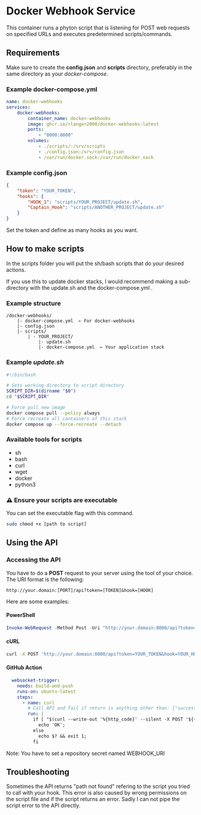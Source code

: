 # Docker Webhook Service

This container runs a phyton script that is listening for POST web requests on specified URLs and executes predetermined scripts/commands.

## Requirements
Make sure to create the **config.json** and **scripts** directory, preferably in the same directory as your *docker-compose*.

### Example docker-compose.yml
```yaml
name: docker-webhooks
services:
    docker-webhooks:
        container_name: docker-webhooks
        image: ghcr.io/rlanger2000/docker-webhooks:latest
        ports:
            - "8000:8000"
        volumes:
            - ./scripts/:/srv/scripts
            - ./config.json:/srv/config.json
            - /var/run/docker.sock:/var/run/docker.sock

```

### Example config.json
```json
{
    "token": "YOUR_TOKEN",
    "hooks": {
        "HOOK_1": "scripts/YOUR_PROJECT/update.sh",
        "Captain_Hook": "scripts/ANOTHER_PROJECT/update.sh"
    }
}
```
Set the token and define as many hooks as you want.

## How to make scripts
In the scripts folder you will put the sh/bash scripts that do your desired actions.

If you use this to update docker stacks, I would recommend making a sub-directory with the update.sh and the docker-compose.yml .
### Example structure
```
/docker-webhooks/
    |- docker-compose.yml  ← For docker-webhooks
    |- config.json
    |- scripts/
        | - YOUR_PROJECT/
            |- update.sh
            |- docker-compose.yml  ← Your application stack
```
### Example *update.sh*
```bash
#!/bin/bash

# Sets working directory to script directory
SCRIPT_DIR=$(dirname "$0")
cd "$SCRIPT_DIR"

# Force pull new image
docker compose pull --policy always
# Force recreate all containers of this stack
docker compose up --force-recreate --detach
```
### Available tools for scripts
- sh
- bash
- curl
- wget
- docker
- python3

### ⚠️ Ensure your scripts are executable
You can set the executable flag with this command.
```bash
sudo chmod +x [path to script]
```
## Using the API
### Accessing the API
You have to do a **POST** request to your server using the tool of your choice. The URI format is the following:
```
http://your.domain:[PORT]/api?token=[TOKEN]&hook=[HOOK]
```

Here are some examples:

#### PowerShell
```powershell
Invoke-WebRequest -Method Post -Uri "http://your.domain:8000/api?token=YOUR_TOKEN&hook=YOUR_HOOK"
```
#### cURL
```bash
curl -X POST 'http://your.domain:8000/api?token=YOUR_TOKEN&hook=YOUR_HOOK'
```

#### GitHub Action
```yaml
  websocket-trigger:
    needs: build-and-push
    runs-on: ubuntu-latest
    steps:
      - name: curl
        # Call API and fail if return is anything other than: {"success":true} 200
        run: |
          if [ "$(curl --write-out '%{http_code}' --silent -X POST '${{ secrets.WEBHOOK_URI }}')" = $'{\"success\":true}\n200' ]; then
            echo 'OK';
          else
            echo $? && exit 1;
          fi

```
Note: You have to set a repository secret named WEBHOOK_URI

## Troubleshooting
Sometimes the API returns "path not found" refering to the script you tried to call with your hook. This error is also caused by wrong permissions on the script file and if the script returns an error. Sadly I can not pipe the script error to the API directly.
